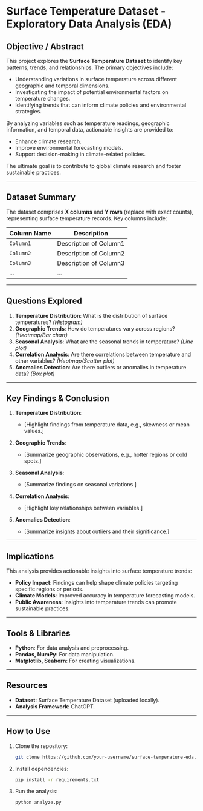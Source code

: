 # Surface Temperature Dataset - Exploratory Data Analysis (EDA)

## Objective / Abstract
This project explores the **Surface Temperature Dataset** to identify key patterns, trends, and relationships. The primary objectives include:

- Understanding variations in surface temperature across different geographic and temporal dimensions.
- Investigating the impact of potential environmental factors on temperature changes.
- Identifying trends that can inform climate policies and environmental strategies.

By analyzing variables such as temperature readings, geographic information, and temporal data, actionable insights are provided to:

- Enhance climate research.
- Improve environmental forecasting models.
- Support decision-making in climate-related policies.

The ultimate goal is to contribute to global climate research and foster sustainable practices.

---

## Dataset Summary
The dataset comprises **X columns** and **Y rows** (replace with exact counts), representing surface temperature records. Key columns include:

| **Column Name**     | **Description**                             |
|----------------------|---------------------------------------------|
| `Column1`           | Description of Column1                     |
| `Column2`           | Description of Column2                     |
| `Column3`           | Description of Column3                     |
| ...                 | ...                                         |

---

## Questions Explored

1. **Temperature Distribution**: What is the distribution of surface temperatures? *(Histogram)*
2. **Geographic Trends**: How do temperatures vary across regions? *(Heatmap/Bar chart)*
3. **Seasonal Analysis**: What are the seasonal trends in temperature? *(Line plot)*
4. **Correlation Analysis**: Are there correlations between temperature and other variables? *(Heatmap/Scatter plot)*
5. **Anomalies Detection**: Are there outliers or anomalies in temperature data? *(Box plot)*

---

## Key Findings & Conclusion

1. **Temperature Distribution**:
   - [Highlight findings from temperature data, e.g., skewness or mean values.]

2. **Geographic Trends**:
   - [Summarize geographic observations, e.g., hotter regions or cold spots.]

3. **Seasonal Analysis**:
   - [Summarize findings on seasonal variations.]

4. **Correlation Analysis**:
   - [Highlight key relationships between variables.]

5. **Anomalies Detection**:
   - [Summarize insights about outliers and their significance.]

---

## Implications

This analysis provides actionable insights into surface temperature trends:

- **Policy Impact**: Findings can help shape climate policies targeting specific regions or periods.
- **Climate Models**: Improved accuracy in temperature forecasting models.
- **Public Awareness**: Insights into temperature trends can promote sustainable practices.

---

## Tools & Libraries

- **Python**: For data analysis and preprocessing.
- **Pandas, NumPy**: For data manipulation.
- **Matplotlib, Seaborn**: For creating visualizations.

---

## Resources

- **Dataset**: Surface Temperature Dataset (uploaded locally).
- **Analysis Framework**: ChatGPT.

---

## How to Use

1. Clone the repository:
   ```bash
   git clone https://github.com/your-username/surface-temperature-eda.git
   ```

2. Install dependencies:
   ```bash
   pip install -r requirements.txt
   ```

3. Run the analysis:
   ```bash
   python analyze.py
   ```


